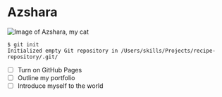 # Azshara
![Image of Azshara, my cat](https://i.ibb.co/WfMtsDM/20230629-124303.jpg)



```
$ git init
Initialized empty Git repository in /Users/skills/Projects/recipe-repository/.git/
```

- [ ] Turn on GitHub Pages
- [ ] Outline my portfolio
- [ ] Introduce myself to the world
